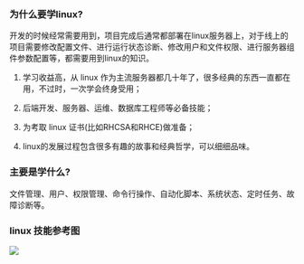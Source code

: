 ### 为什么要学linux? 

开发的时候经常需要用到，项目完成后通常都部署在linux服务器上，对于线上的项目需要修改配置文件、进行运行状态诊断、修改用户和文件权限、进行服务器组件参数配置等，都需要用到linux的知识。

1. 学习收益高，从 linux 作为主流服务器都几十年了，很多经典的东西一直都在用，不过时，一次学会终身受用；

2. 后端开发、服务器、运维、数据库工程师等必备技能；

3. 为考取 linux 证书(比如RHCSA和RHCE)做准备； 

4. linux的发展过程包含很多有趣的故事和经典哲学，可以细细品味。



### 主要是学什么?

文件管理、用户、权限管理、命令行操作、自动化脚本、系统状态、定时任务、故障诊断等。

### linux 技能参考图
![](http://processon.com/chart_image/5fc5f3366376895e9aec67ae.png)

